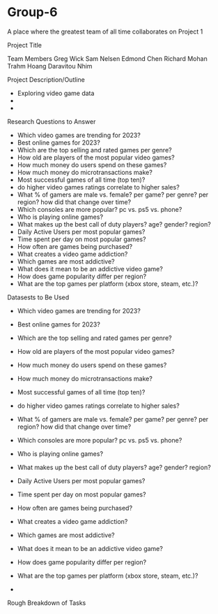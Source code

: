 # Group-6
A place where the greatest team of all time collaborates on Project 1


Project Title


Team Members
Greg Wick
Sam Nelsen
Edmond Chen
Richard Mohan
Trahm Hoang
Daravitou Nhim


Project Description/Outline
- Exploring video game data
- 
- 



Research Questions to Answer
- Which video games are trending for 2023?
- Best online games for 2023?
- Which are the top selling and rated games per genre?
- How old are players of the most popular video games?
- How much money do users spend on these games?
- How much money do microtransactions make?
- Most successful games of all time (top ten)?
- do higher video games ratings correlate to higher sales?
- What % of gamers are male vs. female? per game? per genre? per region? how did that change over time?
- Which consoles are more popular? pc vs. ps5 vs. phone?
- Who is playing online games?
- What makes up the best call of duty players? age? gender? region?
- Daily Active Users per most popular games?
- Time spent per day on most popular games?
- How often are games being purchased?
- What creates a video game addiction?
- Which games are most addictive?
- What does it mean to be an addictive video game?
- How does game popularity differ per region?
- What are the top games per platform (xbox store, steam, etc.)?



Datasests to Be Used
- Which video games are trending for 2023?
- Best online games for 2023?
- Which are the top selling and rated games per genre?
- How old are players of the most popular video games?
- How much money do users spend on these games?
- How much money do microtransactions make?
- Most successful games of all time (top ten)?
- do higher video games ratings correlate to higher sales?
- What % of gamers are male vs. female? per game? per genre? per region? how did that change over time?
- Which consoles are more popular? pc vs. ps5 vs. phone?
- Who is playing online games?
- What makes up the best call of duty players? age? gender? region?
- Daily Active Users per most popular games?
- Time spent per day on most popular games?
- How often are games being purchased?
- What creates a video game addiction?
- Which games are most addictive?
- What does it mean to be an addictive video game?
- How does game popularity differ per region?
- What are the top games per platform (xbox store, steam, etc.)?

- 

Rough Breakdown of Tasks
